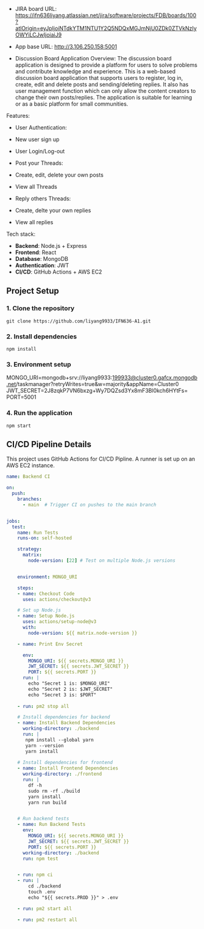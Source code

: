 * JIRA board URL: https://ifn636liyang.atlassian.net/jira/software/projects/FDB/boards/100?atlOrigin=eyJpIjoiNTdkYTM1NTU1Y2Q5NDQxMGJmNjU0ZDk0ZTVkNzIyOWYiLCJwIjoiaiJ9

* App base URL: http://3.106.250.158:5001
* Discussion Board Application Overview: The discussion board application is designed to provide a platform for users to solve problems and contribute knowledge and experience. This is a web-based discussion board application that supports users to register, log in, create, edit and delete posts and sending/deleting replies. It also has user management function which can only allow the content creators to change their own posts/replies. The application is suitable for learning or as a basic platform for small communities.

Features:
- User Authentication:
- New user sign up
- User Login/Log-out

- Post your Threads:
- Create, edit, delete your own posts
- View all Threads

- Reply others Threads:
- Create, delte your own replies
- View all replies

Tech stack:

- **Backend**: Node.js + Express
- **Frontend**: React
- **Database**: MongoDB
- **Authentication**: JWT
- **CI/CD**: GitHub Actions + AWS EC2

## Project Setup

### 1. Clone the repository
```git clone https://github.com/liyang9933/IFN636-A1.git```

### 2. Install dependencies
```npm install```

### 3. Environment setup

MONGO_URI=mongodb+srv://liyang9933:199933@cluster0.gafcx.mongodb.net/taskmanager?retryWrites=true&w=majority&appName=Cluster0<br/>
JWT_SECRET=2J8zqkP7VN6bxzg+Wy7DQZsd3Yx8mF3Bl0kch6HYtFs=<br/>
PORT=5001


### 4. Run the application
```npm start```

## CI/CD Pipeline Details
This project uses GitHub Actions for CI/CD Pipline. A runner is set up on an AWS EC2 instance. 


```yaml
name: Backend CI

on:
  push:
    branches:
      - main  # Trigger CI on pushes to the main branch


jobs:
  test:
    name: Run Tests
    runs-on: self-hosted

    strategy:
      matrix:
        node-version: [22] # Test on multiple Node.js versions


    environment: MONGO_URI

    steps:
    - name: Checkout Code
      uses: actions/checkout@v3

    # Set up Node.js
    - name: Setup Node.js
      uses: actions/setup-node@v3
      with:
        node-version: ${{ matrix.node-version }}

    - name: Print Env Secret

      env:
        MONGO_URI: ${{ secrets.MONGO_URI }}
        JWT_SECRET: ${{ secrets.JWT_SECRET }}
        PORT: ${{ secrets.PORT }}
      run: | 
        echo "Secret 1 is: $MONGO_URI"
        echo "Secret 2 is: $JWT_SECRET"
        echo "Secret 3 is: $PORT"
      
    - run: pm2 stop all

    # Install dependencies for backend
    - name: Install Backend Dependencies
      working-directory: ./backend
      run: | 
       npm install --global yarn
       yarn --version
       yarn install
      
    # Install dependencies for frontend
    - name: Install Frontend Dependencies
      working-directory: ./frontend
      run: |
        df -h
        sudo rm -rf ./build
        yarn install
        yarn run build


    # Run backend tests
    - name: Run Backend Tests
      env:
        MONGO_URI: ${{ secrets.MONGO_URI }}
        JWT_SECRET: ${{ secrets.JWT_SECRET }}
        PORT: ${{ secrets.PORT }}
      working-directory: ./backend
      run: npm test


    - run: npm ci
    - run: | 
        cd ./backend
        touch .env
        echo "${{ secrets.PROD }}" > .env

    - run: pm2 start all

    - run: pm2 restart all
    